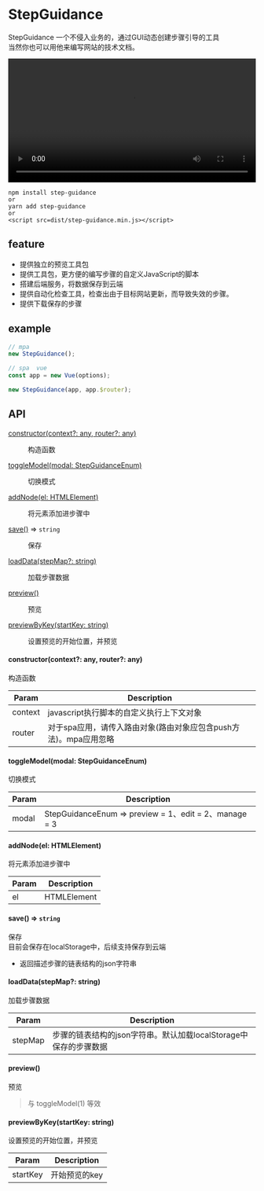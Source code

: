 # StepGuidance

StepGuidance 一个不侵入业务的，通过GUI动态创建步骤引导的工具
<br>
当然你也可以用他来编写网站的技术文档。

<video src="./example.mp4" controls style="width:100%;"></video>

```
npm install step-guidance
or
yarn add step-guidance
or
<script src=dist/step-guidance.min.js></script>
```

## feature

* 提供独立的预览工具包
* 提供工具包，更方便的编写步骤的自定义JavaScript的脚本
* 搭建后端服务，将数据保存到云端
* 提供自动化检查工具，检查出由于目标网站更新，而导致失效的步骤。
* 提供下载保存的步骤

## example

```js
// mpa
new StepGuidance();

// spa  vue
const app = new Vue(options);

new StepGuidance(app, app.$router);

```

## API

<dl>
<dt><a href="#constructor">constructor(context?: any, router?: any)</a></dt>
<dd><p>构造函数</p></dd>

<dt><a href="#toggleModel">toggleModel(modal: StepGuidanceEnum)</a></dt>
<dd><p>切换模式</p></dd>

<dt><a href="#addNode">addNode(el: HTMLElement)</a></dt>
<dd><p>将元素添加进步骤中</p></dd>

<dt><a href="#save">save()</a> ⇒ <code>string</code></dt>
<dd><p>保存</p></dd>

<dt><a href="#loadData">loadData(stepMap?: string)</a></dt>
<dd><p>加载步骤数据</p></dd>

<dt><a href="#preview">preview()</a></dt>
<dd><p>预览</p></dd>

<dt><a href="#previewByKey">previewByKey(startKey: string)</a></dt>
<dd><p>设置预览的开始位置，并预览</p></dd>
</dl>


<a name="constructor"></a>
#### constructor(context?: any, router?: any)
构造函数

| Param | Description |
| --- | --- |
| context | javascript执行脚本的自定义执行上下文对象 |
| router | 对于spa应用，请传入路由对象(路由对象应包含push方法)。mpa应用忽略 |

<a name="toggleModel"></a>
#### toggleModel(modal: StepGuidanceEnum)
切换模式

| Param | Description |
| --- | --- |
| modal | StepGuidanceEnum ⇒ preview = 1、edit = 2、manage = 3 |


<a name="addNode"></a>
#### addNode(el: HTMLElement)
将元素添加进步骤中

| Param | Description |
| --- | --- |
| el | HTMLElement |


<a name="save"></a>
#### save() ⇒ <code>string</code>
保存<br>
目前会保存在localStorage中，后续支持保存到云端

* 返回描述步骤的链表结构的json字符串


<a name="loadData"></a>
#### loadData(stepMap?: string)
加载步骤数据

| Param | Description |
| --- | --- |
| stepMap | 步骤的链表结构的json字符串。默认加载localStorage中保存的步骤数据 |

<a name="preview"></a>
#### preview()
预览<br>

> 与 toggleModel(1) 等效

<a name="previewByKey"></a>
#### previewByKey(startKey: string)
设置预览的开始位置，并预览

| Param | Description |
| --- | --- |
| startKey | 开始预览的key |

